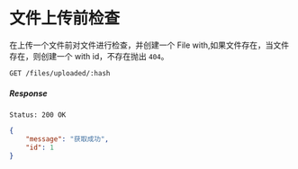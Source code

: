 # 文件上传前检查

在上传一个文件前对文件进行检查，并创建一个 File with,如果文件存在，当文件存在，则创建一个 with id，不存在抛出 `404`。

```
GET /files/uploaded/:hash
```

##### Response

```
Status: 200 OK
```
```json
{
    "message": "获取成功",
    "id": 1
}
```